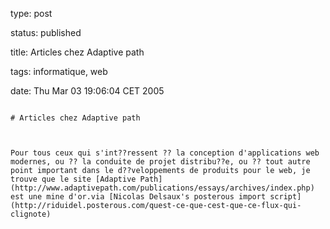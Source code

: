 type: post
status: published
title: Articles chez Adaptive path
tags: informatique, web
date: Thu Mar 03 19:06:04 CET 2005
~~~~~~
# Articles chez Adaptive path

Pour tous ceux qui s'int??ressent ?? la conception d'applications web modernes, ou ?? la conduite de projet distribu??e, ou ?? tout autre point important dans le d??veloppements de produits pour le web, je trouve que le site [Adaptive Path](http://www.adaptivepath.com/publications/essays/archives/index.php) est une mine d'or.via [Nicolas Delsaux's posterous import script](http://riduidel.posterous.com/quest-ce-que-cest-que-ce-flux-qui-clignote)